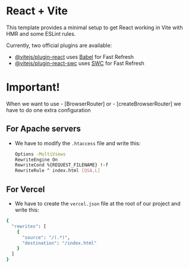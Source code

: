 # React + Vite

This template provides a minimal setup to get React working in Vite with HMR and some ESLint rules.

Currently, two official plugins are available:

- [@vitejs/plugin-react](https://github.com/vitejs/vite-plugin-react/blob/main/packages/plugin-react/README.md) uses [Babel](https://babeljs.io/) for Fast Refresh
- [@vitejs/plugin-react-swc](https://github.com/vitejs/vite-plugin-react-swc) uses [SWC](https://swc.rs/) for Fast Refresh

# Important!

When we want to use - [BrowserRouter] or - [createBrowserRouter] we have to do one extra configuration

## For Apache servers

- We have to modify the ``` .htaccess ``` file and write this:

  ```sh
  Options -MultiViews
  RewriteEngine On
  RewriteCond %{REQUEST_FILENAME} !-f
  RewriteRule ^ index.html [QSA,L]
  ```

## For Vercel

- We have to create the ``` vercel.json ``` file at the root of our project and write this:

```sh
{
  "rewrites": [
    { 
      "source": "/(.*)", 
      "destination": "/index.html" 
    }
  ]
}
```
